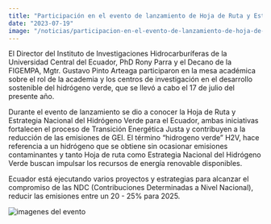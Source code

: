 ```yaml
---
title: "Participación en el evento de lanzamiento de Hoja de Ruta y Estrategia Nacional del Hidrógeno Verde para el Ecuador"
date: "2023-07-19"
image: "/noticias/participacion-en-el-evento-de-lanzamiento-de-hoja-de-ruta-y-estrategia-nacional-del-hidrógeno-verde-para-el-ecuador.jpeg"
---
```


El Director del Instituto de Investigaciones Hidrocarburíferas de la Universidad Central del Ecuador, PhD Rony Parra y el Decano de la FIGEMPA, Mgtr. Gustavo Pinto Arteaga participaron en la mesa académica sobre el rol de la academia y los centros de investigación en el desarrollo sostenible del hidrógeno verde, que se llevó a cabo el 17 de julio del presente año.

Durante el evento de lanzamiento se dio a conocer la Hoja de Ruta y Estrategia Nacional del Hidrógeno Verde para el Ecuador, ambas iniciativas fortalecen el proceso de Transición Energética Justa y contribuyen a la reducción de las emisiones de GEI. El término “hidrogeno verde” H2V, hace referencia a un hidrógeno que se obtiene sin ocasionar emisiones contaminantes y tanto Hoja de ruta como Estrategia Nacional del Hidrógeno Verde buscan impulsar los recursos de energía renovable disponibles.

Ecuador está ejecutando varios proyectos y estrategias para alcanzar el compromiso de las NDC (Contribuciones Determinadas a Nivel Nacional), reducir las emisiones entre un 20 - 25% para 2025.

![imagenes del evento](/noticias/participacion-en-el-evento-de-lanzamiento-de-hoja-de-ruta-y-estrategia-nacional-del-hidrógeno-verde-para-el-ecuador.jpeg)